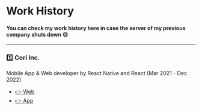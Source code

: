 # Work History
#### You can check my work history here in case the server of my previous company shuts down 😢
---
### 1️⃣ Cori Inc. 
Mobile App & Web developer by React Native and React (Mar 2021 - Dec 2022)<br/>
- [👉 Web](https://github.com/yoonikjyoon/work-history/tree/main/cori-web)
- [👉 App](https://github.com/yoonikjyoon/work-history/tree/main/cori-app)
